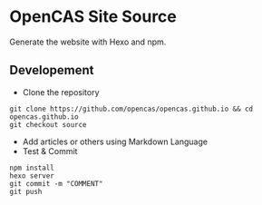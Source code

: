 # OpenCAS Site Source

Generate the website with Hexo and npm.

## Developement

* Clone the repository

```
git clone https://github.com/opencas/opencas.github.io && cd opencas.github.io
git checkout source
```

* Add articles or others using Markdown Language
* Test & Commit

```
npm install
hexo server
git commit -m "COMMENT"
git push
```



